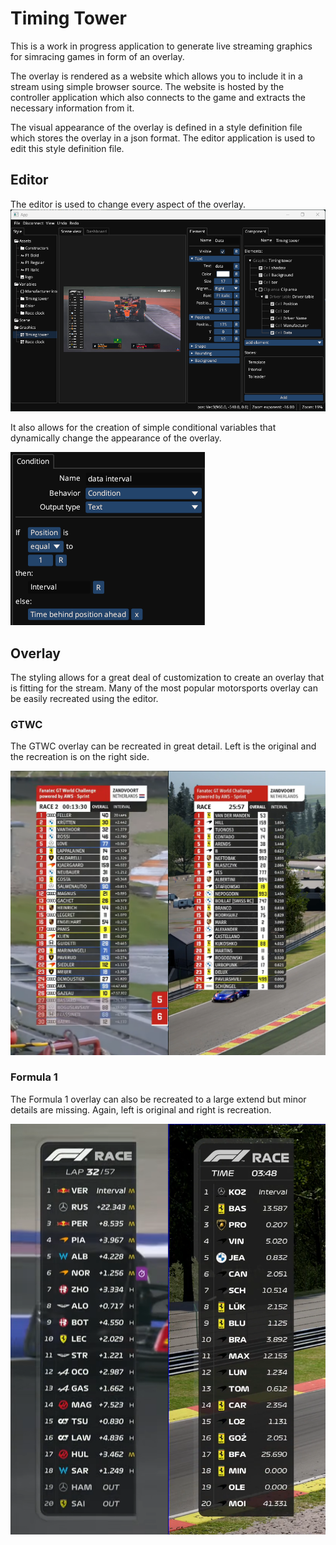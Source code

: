 # Timing Tower

This is a work in progress application to generate live streaming graphics for simracing games in form of an overlay.

The overlay is rendered as a website which allows you to include it in a stream using simple browser source. The website is hosted by the controller application which also connects to the game and extracts the necessary information from it.

The visual appearance of the overlay is defined in a style definition file which stores the overlay in a json format. The editor application is used to edit this style definition file.


## Editor
The editor is used to change every aspect of the overlay.
![editor example](readme/editor_example.png)

It also allows for the creation of simple conditional variables that dynamically change the appearance of the overlay.

![example condition](readme/editor_condition.png)


## Overlay
The styling allows for a great deal of customization to create an overlay that is fitting for the stream. Many of the most popular motorsports overlay can be easily recreated using the editor.

### GTWC
The GTWC overlay can be recreated in great detail.
Left is the original and the recreation is on the right side.

![gtwc comparison](readme/gtwc%20comparison.png)

### Formula 1
The Formula 1 overlay can also be recreated to a large extend but minor details are missing.
Again, left is original and right is recreation.

![f1 comparison](readme/F1%20comparison.png)

